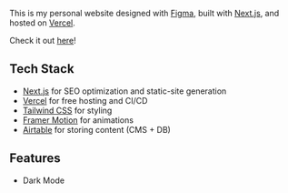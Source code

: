 
This is my personal website designed with [Figma](https://www.figma.com/), built with [Next.js](https://nextjs.org/), and hosted on [Vercel](https://vercel.com).

Check it out [here](https://www.philipsxu.me/)!

## Tech Stack
- [Next.js](https://nextjs.org/) for SEO optimization and static-site generation
- [Vercel](https://vercel.com) for free hosting and CI/CD
- [Tailwind CSS](https://tailwindcss.com/) for styling
- [Framer Motion](https://www.framer.com/motion/) for animations
- [Airtable](https://www.airtable.com/) for storing content (CMS + DB)

## Features
- Dark Mode

